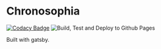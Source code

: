 # Chronosophia

[![Codacy Badge](https://api.codacy.com/project/badge/Grade/912a54a707764c83876408b07c1c3bea)](https://app.codacy.com/gh/kloderart/chronosophia?utm_source=github.com&utm_medium=referral&utm_content=kloderart/chronosophia&utm_campaign=Badge_Grade_Dashboard)
![Build, Test and Deploy to Github Pages](https://github.com/kloderart/chronosophia/workflows/Build,%20Test%20and%20Deploy%20to%20Github%20Pages/badge.svg)

Built with gatsby.
